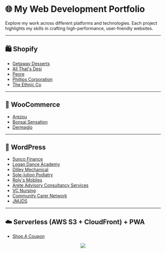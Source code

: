 # 🌐 My Web Development Portfolio

Explore my work across different platforms and technologies. Each project highlights my skills in crafting high-performance, user-friendly websites.

---

## 🛍️ Shopify

- [Getaway Desserts](https://getawaydesserts.com/)
- [All That's Desi](https://www.allthatsdesi.com/)
- [Peore](https://www.peore.in/)
- [Phillips Corporation](https://phillipscorp.com/)
- [The Ethnic Co](https://theethnic.co/)

---

## 🛒 WooCommerce

- [Arezou](https://arezou.in/)
- [Bonsai Sensation](https://bonsaisensation.com.au/)
- [Dermaglo](https://dermaglo.in/)

---

## 📝 WordPress

- [Sunco Finance](https://suncofinance.com.au/)
- [Logan Dance Academy](https://logandanceacademy.com.au/)
- [Dilley Mechanical](https://dilleymechanical.com/)
- [Sole-lution Podiatry](https://sole-lutionpodiatry.com.au/)
- [Roly's Mobiles](https://rolysmobiles.com.au/)
- [Arete Advisory Consultancy Services](https://areteadvisoryconsultancyservices.com.au/)
- [VC Nursing](https://vcnursing.com.au/)
- [Community Carer Network](https://communitycarernetwork.com/)
- [JMJDS](https://jmjds.com.au/)

---

## ☁️ Serverless (AWS S3 + CloudFront) + PWA

- [Shop A Coupon](https://shopacoupon.com.au/)

<p align="center">
  <img src="https://capsule-render.vercel.app/api?type=waving&color=38BDF8&height=100&section=footer"/>
</p>
